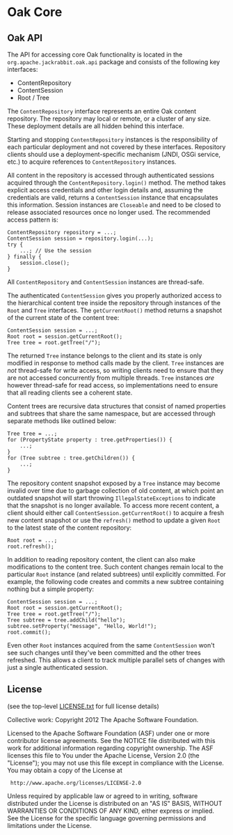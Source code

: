 Oak Core
========

Oak API
-------

The API for accessing core Oak functionality is located in the
`org.apache.jackrabbit.oak.api` package and consists of the following
key interfaces:

  * ContentRepository
  * ContentSession
  * Root / Tree

The `ContentRepository` interface represents an entire Oak content repository.
The repository may local or remote, or a cluster of any size. These deployment
details are all hidden behind this interface.

Starting and stopping `ContentRepository` instances is the responsibility of
each particular deployment and not covered by these interfaces. Repository
clients should use a deployment-specific mechanism (JNDI, OSGi service, etc.)
to acquire references to `ContentRepository` instances.

All content in the repository is accessed through authenticated sessions
acquired through the `ContentRepository.login()` method. The method takes
explicit access credentials and other login details and, assuming the
credentials are valid, returns a `ContentSession` instance that encapsulates
this information. Session instances are `Closeable` and need to be closed
to release associated resources once no longer used. The recommended access
pattern is:

    ContentRepository repository = ...;
    ContentSession session = repository.login(...);
    try {
        ...; // Use the session
    } finally {
        session.close();
    }

All `ContentRepository` and `ContentSession` instances are thread-safe.

The authenticated `ContentSession` gives you properly authorized access to
the hierarchical content tree inside the repository through instances of the
`Root` and `Tree` interfaces. The `getCurrentRoot()` method returns a
snapshot of the current state of the content tree:

    ContentSession session = ...;
    Root root = session.getCurrentRoot();
    Tree tree = root.getTree("/");

The returned `Tree` instance belongs to the client and its state is only
modified in response to method calls made by the client. `Tree` instances
are *not* thread-safe for write access, so writing clients need to ensure
that they are not accessed concurrently from multiple threads. `Tree`
instances *are* however thread-safe for read access, so implementations
need to ensure that all reading clients see a coherent state.

Content trees are recursive data structures that consist of named properties 
and subtrees that share the same namespace, but are accessed through separate 
methods like outlined below:

    Tree tree = ...;
    for (PropertyState property : tree.getProperties()) {
        ...;
    }
    for (Tree subtree : tree.getChildren()) {
        ...;
    }

The repository content snapshot exposed by a `Tree` instance may become
invalid over time due to garbage collection of old content, at which point
an outdated snapshot will start throwing `IllegalStateExceptions` to
indicate that the snapshot is no longer available. To access more recent
content, a client should either call `ContentSession.getCurrentRoot()` to
acquire a fresh new content snapshot or use the `refresh()` method to update
a given `Root` to the latest state of the content repository:

    Root root = ...;
    root.refresh();

In addition to reading repository content, the client can also make
modifications to the content tree. Such content changes remain local to the
particular `Root` instance (and related subtrees) until explicitly committed.
For example, the following code creates and commits a new subtree containing
nothing but a simple property:

    ContentSession session = ...;
    Root root = session.getCurrentRoot();
    Tree tree = root.getTree("/");
    Tree subtree = tree.addChild("hello");
    subtree.setProperty("message", "Hello, World!");
    root.commit();

Even other `Root` instances acquired from the same `ContentSession` won't
see such changes until they've been committed and the other trees refreshed.
This allows a client to track multiple parallel sets of changes with just a
single authenticated session.

License
-------

(see the top-level [LICENSE.txt](../LICENSE.txt) for full license details)

Collective work: Copyright 2012 The Apache Software Foundation.

Licensed to the Apache Software Foundation (ASF) under one or more
contributor license agreements.  See the NOTICE file distributed with
this work for additional information regarding copyright ownership.
The ASF licenses this file to You under the Apache License, Version 2.0
(the "License"); you may not use this file except in compliance with
the License.  You may obtain a copy of the License at

     http://www.apache.org/licenses/LICENSE-2.0

Unless required by applicable law or agreed to in writing, software
distributed under the License is distributed on an "AS IS" BASIS,
WITHOUT WARRANTIES OR CONDITIONS OF ANY KIND, either express or implied.
See the License for the specific language governing permissions and
limitations under the License.
